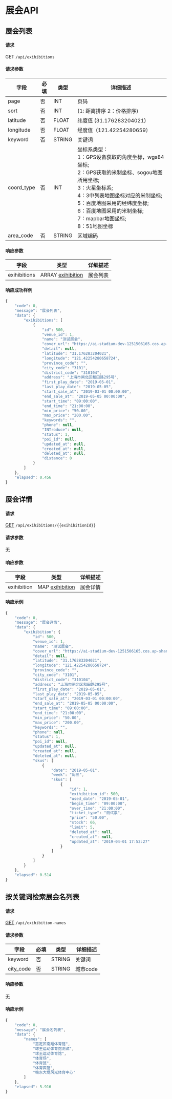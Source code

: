 # 展会API

## 展会列表

#### 请求

GET</u> `/api/exihibitions`

#### 请求参数

| 字段 | 必填 | 类型 | 详细描述 |
| ---- | ---- | ---- | -------- |
| page | 否 | INT | 页码 |
| sort | 否 | INT |  (1: 距离排序 2：价格排序) |
| latitude | 否 | FLOAT | 纬度值 (31.176283204021) |
| longitude | 否 | FLOAT | 经度值（121.42254280659）|
| keyword | 否 | STRING | 关键词 |
| coord_type | 否 | INT | 坐标系类型：</br>1：GPS设备获取的角度坐标，wgs84坐标;</br>2：GPS获取的米制坐标、sogou地图所用坐标;</br>3：火星坐标系;</br>4：3中列表地图坐标对应的米制坐标;</br>5：百度地图采用的经纬度坐标;</br>6：百度地图采用的米制坐标;</br>7：mapbar地图坐标;</br>8：51地图坐标 |
| area_code | 否 | STRING | 区域编码 |

#### 响应参数

|   字段    | 类型 | 详细描述  |
|--------- |-----|---------|
| exihibitions | ARRAY [exihibition](#!structs.md#exihibition) | 展会列表 |

#### 响应成功样例

```javascript
{
    "code": 0,
    "message": "展会列表",
    "data": {
        "exihibitions": [
            {
                "id": 500,
                "venue_id": 1,
                "name": "测试展会",
                "cover_url": "https://ai-stadium-dev-1251506165.cos.ap-shanghai.myqcloud.com/stadium/2018080616/BP8RW1rgE3HjdkIakBJ8hWD5ve4qvazEZVmRl3wV",
                "detail": null,
                "latitude": "31.176283204021",
                "longitude": "121.42254280658724",
                "province_code": "",
                "city_code": "3101",
                "district_code": "310104",
                "address": "上海市闸北区和田路295号",
                "first_play_date": "2019-05-01",
                "last_play_date": "2019-05-05",
                "start_sale_at": "2019-03-01 00:00:00",
                "end_sale_at": "2019-05-05 00:00:00",
                "start_time": "09:00:00",
                "end_time": "21:00:00",
                "min_price": "50.00",
                "max_price": "200.00",
                "keywords": "",
                "phone": null,
                "INTroduce": null,
                "status": 1,
                "poi_id": null,
                "updated_at": null,
                "created_at": null,
                "deleted_at": null,
                "distance": 0
            }
        ]
    },
    "elapsed": 0.456
}
```

## 展会详情

#### 请求

<u class="get">GET</u> `/api/exihibitions/{{exihibitionId}}`

#### 请求参数

无

#### 响应参数

|   字段    | 类型 | 详细描述  |
|--------- |-----|---------|
| exihibition | MAP [exihibition](#!structs.md#exihibition) | 展会详情 |

#### 响应示例

```javascript
{
    "code": 0,
    "message": "展会详情",
    "data": {
        "exihibition": {
            "id": 500,
            "venue_id": 1,
            "name": "测试展会",
            "cover_url": "https://ai-stadium-dev-1251506165.cos.ap-shanghai.myqcloud.com/stadium/2018080616/BP8RW1rgE3HjdkIakBJ8hWD5ve4qvazEZVmRl3wV",
            "detail": null,
            "latitude": "31.176283204021",
            "longitude": "121.42254280658724",
            "province_code": "",
            "city_code": "3101",
            "district_code": "310104",
            "address": "上海市闸北区和田路295号",
            "first_play_date": "2019-05-01",
            "last_play_date": "2019-05-05",
            "start_sale_at": "2019-03-01 00:00:00",
            "end_sale_at": "2019-05-05 00:00:00",
            "start_time": "09:00:00",
            "end_time": "21:00:00",
            "min_price": "50.00",
            "max_price": "200.00",
            "keywords": "",
            "phone": null,
            "status": 1,
            "poi_id": null,
            "updated_at": null,
            "created_at": null,
            "deleted_at": null,
            "skus": [
                {
                    "date": "2019-05-01",
                    "week": "周三",
                    "skus": [
                        {
                            "id": 1,
                            "exihibition_id": 500,
                            "used_date": "2019-05-01",
                            "begin_time": "09:00:00",
                            "over_time": "21:00:00",
                            "ticket_type": "测试票",
                            "price": "50.00",
                            "stock": 66,
                            "limit": 5,
                            "deleted_at": null,
                            "created_at": null,
                            "updated_at": "2019-04-01 17:52:27"
                        }
                    ]
                }
            ]
        }
    },
    "elapsed": 0.514
}
```

## 按关键词检索展会名列表

#### 请求

<u class="get">GET</u> `/api/exihibition-names`

#### 请求参数
| 字段 | 必填 | 类型 | 详细描述 |
| ---- | ---- | ---- | -------- |
| keyword | 否 | STRING | 关键词 |
| city_code | 否 | STRING | 城市code |

#### 响应参数
无

#### 响应示例
```javascript
{
    "code": 0,
    "message": "展会名列表",
    "data": {
        "names": [
            "嘉定区南翔体育馆",
            "球王运动体育馆测试",
            "球王运动体育馆",
            "体育场",
            "体育馆",
            "体育宾馆",
            "赣东大堤风光体育中心"
        ]
    },
    "elapsed": 5.916
}
```

